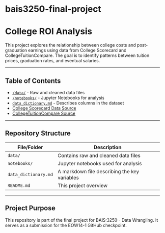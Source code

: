 # bais3250-final-project
# College ROI Analysis

This project explores the relationship between college costs and post-graduation earnings using data from College Scorecard and CollegeTuitionCompare. The goal is to identify patterns between tuition prices, graduation rates, and eventual salaries.

---

## Table of Contents

- [`/data/`](data/) - Raw and cleaned data files
- [`/notebooks/`](notebooks/) - Jupyter Notebooks for analysis
- [`data_dictionary.md`](data_dictionary.md) - Describes columns in the dataset
- [College Scorecard Data Source](https://collegescorecard.ed.gov/data/)
- [CollegeTuitionCompare Source](https://www.collegetuitioncompare.com/)

---

## Repository Structure

| File/Folder        | Description |
|--------------------|-------------|
| `data/`            | Contains raw and cleaned data files |
| `notebooks/`       | Jupyter notebooks used for analysis |
| `data_dictionary.md` | A markdown file describing the key variables |
| `README.md`        | This project overview |

---

## Project Purpose

This repository is part of the final project for BAIS:3250 - Data Wrangling. It serves as a submission for the EOW14-1 GitHub checkpoint.
